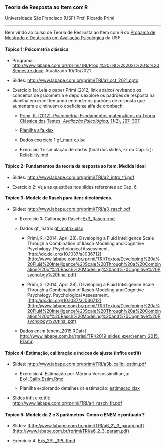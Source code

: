 ### Teoria de Resposta ao Item com R

Universidade São Francisco (USF) Prof. Ricardo Primi

------------------------------------------------------------------------

Bem vindo ao curso de Teoria de Resposta ao Item com R do [Progama de Mestrado e Doutorado em Avaliação Psicológica](https://www.usf.edu.br/ppg/) da USF

#### Tópico 1: Psicometria clássica

-   Programa: <http://www.labape.com.br/rprimi/TRI/Prog.%20TRI%202021%201o%20Semestre.docx>. Atualizado 10/05/2021.

-   Slides: <http://www.labape.com.br/rprimi/TRI/a1_cct_2021.pptx>

-   Exercício 1a: Leia o paper Primi (2012, link abaixo) revisando os conceitos de psicometria e depois explore os padrões de resposta na planilha em excel tentando entender os padrões de resposta que aumentam e diminuem o coeficiente alfa de cronbach.

    -   [Primi, R. (2012). Psicometria: Fundamentos matemáticos da Teoria Clássica dos Testes. *Avaliação Psicológica*, *11*(2), 297–307](http://pepsic.bvsalud.org/pdf/avp/v11n2/v11n2a15.pdf).

    -   [Planilha alfa.xlsx](http://www.labape.com.br/rprimi/TRI/2017_exercicios/alfa.xlsx)

    -   Dados exercício 1 [gf_matrix.xlsx](http://www.labape.com.br/rprimi/TRI/2017_exercicios/gf_matrix.xlsx)

    -   Exercício 1b: simulação de dados (final dos slides, ex do Cap. 5 ): [Reliability.rmd](https://github.com/rprimi/tri/blob/main/aulas_exercicios/Ex_TCT_Reliability.Rmd)

#### Tópico 2: Fundamentos da teoria da resposta ao item. Medida Ideal

-   Slides: <http://www.labape.com.br/rprimi/TRI/a2_intro_tri.pdf>

-   Exercício 2: Veja as questões nos slides referentes ao Cap. 6

#### Tópico 3: Modelo de Rasch para itens dicotómicos.

-   Slides: <http://www.labape.com.br/rprimi/TRI/a3_rasch.pdf>

    -   Exercício 3: Calibração Rasch: [Ex3_Rasch.rmd](https://github.com/rprimi/tri/blob/main/aulas_exercicios/Ex3_Rasch.rmd)

    -   Dados gf_matrix [gf_matrix.xlsx](http://www.labape.com.br/rprimi/TRI/2017_exercicios/gf_matrix.xlsx)


        -   Primi, R. (2014, April 28). Developing a Fluid Intelligence Scale Through a Combination of Rasch Modeling and Cognitive Psychology. Psychological Assessment. [http://dx.doi.org/10.1037/a0036712](http://www.labape.com.br/rprimi/TRI/Textos/Developing%20a%20Fluid%20Intelligence%20Scale%20Through%20a%20Combination%20of%20Rasch%20Modeling%20and%20Cognitive%20Psychology%20final.pdf)

        -   Primi, R. (2014, April 28). Developing a Fluid Intelligence Scale Through a Combination of
            Rasch Modeling and Cognitive Psychology. Psychological Assessment. [http://dx.doi.org/10.1037/a0036712](http://www.labape.com.br/rprimi/TRI/Textos/Developing%20a%20Fluid%20Intelligence%20Scale%20Through%20a%20Combination%20of%20Rasch%20Modeling%20and%20Cognitive%20Psychology%20final.pdf)


    -   Dados enem [enem_2015.RData] <http://www.labape.com.br/rprimi/TRI/2019_slides_exerc/enem_2015.RData>)

#### Tópico 4: Estimação, calibração e índices de ajuste (infit e outfit)

-   Slides: <http://www.labape.com.br/rprimi/TRI/a3b_calibr_estim.pdf>

    -   Exercício 4: Estimação por Máxima Versossimilhança: [Ex4_Calib_Estim.Rmd](https://github.com/rprimi/tri/blob/main/aulas_exercicios/Ex4_Calib_Estim.Rmd)

    -   Planilha explorando detalhes da estimação: [estimacao.xlsx](http://www.labape.com.br/rprimi/TRI/2017_exercicios/estimacao.xlsx)

-   Slides infit e outfit: <http://www.labape.com.br/rprimi/TRI/a4_rasch_fit.pdf>

#### Tópico 5: Modelo de 2 e 3 parâmetros. Como o ENEM é pontuado ?

-   Slides: [http://www.labape.com.br/primi/TRI/a6_2\_3_param.pdf](http://www.labape.com.br/rprimi/TRI/a6_2_3_param.pdf)

-   Exercício 4: [Ex5_2PL_3PL.Rmd](https://github.com/rprimi/tri/blob/main/aulas_exercicios/Ex5_2PL_3PL.Rmd)


